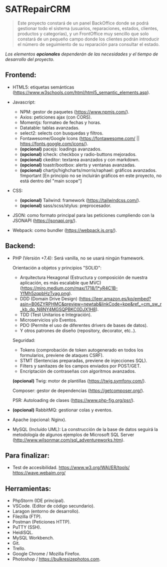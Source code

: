 # SATRepairCRM
> Este proyecto constará de un panel BackOffice donde se podrá gestionar todo el
> sistema (usuarios, reparaciones, estados, clientes, productos y categorías), y 
> un FrontOffice muy sencillo que solo constará de un pequeño campo donde los clientes podrán
> introducir el número de seguimiento de su reparación para consultar el estado.

*Los elementos **opcionales** dependerán de las necesidades y el tiempo de desarrollo del proyecto.*

## Frontend:
- HTML5: etiquetas semánticas (https://www.w3schools.com/html/html5_semantic_elements.asp).
- Javascript:
	- NPM: gestor de paquetes (https://www.npmjs.com/).
	- Axios: peticiones ajax (con CORS).
	- Momentjs: formateo de fechas y horas.
	- Datatable: tablas avanzadas.
	- select2: selects con busquedas y filtros.
	- Fontawesome/Google Icons (https://fontawesome.com/ || https://fonts.google.com/icons/).
	- **(opcional)** pacejs: loadings avanzados.
	- **(opcional)** icheck: checkbox y radio-buttons mejorados.
	- **(opcional)** ckeditor: textarea avanzados y con markdown.
	- **(opcional)** toastr/bootbox: alerts y ventanas avanzadas.
	- **(opcional)** chartjs/highcharts/morris/raphael: gráficos avanzados. 
		!Important [En principio no se incluirán gráficos en este proyecto, no está dentro del "main scope"]
	
- CSS:
	- **(opcional)** Tailwind: framework (https://tailwindcss.com/).
	- **(opcional)** sass/scss/stylus: preprocesador.

- JSON: como formato principal para las peticiones cumpliendo con la JSONAPI (https://jsonapi.org/).
- Webpack: como bundler (https://webpack.js.org/).
	
## Backend:
- PHP (Versión +7.4): Será vanilla, no se usará ningún framework.

    Orientación a objetos y principios "SOLID":
	- Arquitectura Hexagonal (Estructura y composición de nuestra aplicación, es más escalable que MVC) (https://miro.medium.com/max/1718/1*yR4C1B-YfMh5zqpbHzTyag.png).
	- DDD (Domain Drive Design) (https://leer.amazon.es/kp/embed?asin=B06ZYRPHMC&preview=newtab&linkCode=kpe&ref_=cm_sw_r_kb_dp_N8NY4MGSQPBKC0DJX1H8).
	- TDD (Test Unitarios e Integración).
	- Microservicios y/o Eventos.
	- PDO (Permite el uso de diferentes drivers de bases de datos).
	- Y otros patrones de diseño (repository, decorator, etc..).
			
	Seguridad:

	- Tokens (comprobación de token autogenerado en todos los formularios, previene de ataques CSRF).
	- STMT (Sentencias preparadas, previene de injecciones SQL).
	- Filters y sanitazes de los campos enviados por POST/GET.
	- Encriptación de contraseñas con algoritmos avanzados.
		
	**(opcional)** Twig: motor de plantillas (https://twig.symfony.com/).

	Composer: gestor de dependencias (https://getcomposer.org/).
		
	PSR: Autoloading de clases (https://www.php-fig.org/psr/).
	
- **(opcional)** RabbitMQ: gestionar colas y eventos.
- Apache (opcional: Nginx).
- MySQL (Incluído UML): La construcción de la base de datos seguirá la metodología de algunos
	ejemplos de Microsoft SQL Server (http://www.wilsonmar.com/sql_adventureworks.htm).
	
## Para finalizar:
- Test de accesibilidad.
	  https://www.w3.org/WAI/ER/tools/
	  https://wave.webaim.org/

## Herramientas:
- PhpStorm (IDE principal).
- VSCode. (Editor de código secundario).
- Laragon (entorno de desarrollo).
- Filezilla (FTP).
- Postman (Peticiones HTTP).
- PuTTY (SSH).
- HeidiSQL.
- MySQL Workbench.
- Git.
- Trello.
- Google Chrome / Mozilla Firefox.
- Photoshop / https://bulkresizephotos.com.